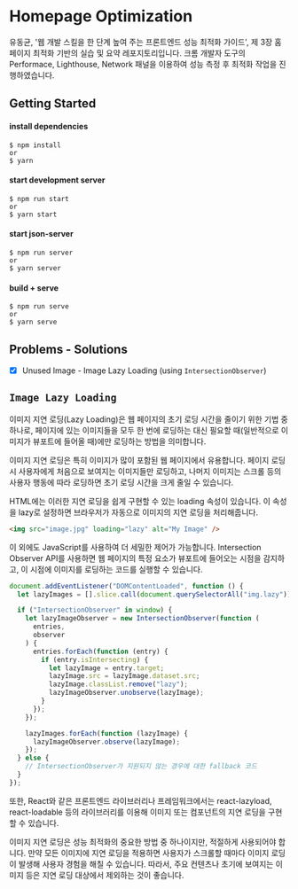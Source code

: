 # Homepage Optimization

유동균, '웹 개발 스킬을 한 단계 높여 주는 프론트엔드 성능 최적화 가이드', 제 3장 홈페이지 최적화 기반의 실습 및 요약 레포지토리입니다. 크롬 개발자 도구의 Performace, Lighthouse, Network 패널을 이용하여 성능 측정 후 최적화 작업을 진행하였습니다.

## Getting Started

#### install dependencies

```
$ npm install
or
$ yarn
```

#### start development server

```
$ npm run start
or
$ yarn start
```

#### start json-server

```
$ npm run server
or
$ yarn server
```

#### build + serve

```
$ npm run serve
or
$ yarn serve
```

## Problems - Solutions

- [x] Unused Image - Image Lazy Loading (using `IntersectionObserver`)

## `Image Lazy Loading`

이미지 지연 로딩(Lazy Loading)은 웹 페이지의 초기 로딩 시간을 줄이기 위한 기법 중 하나로, 페이지에 있는 이미지들을 모두 한 번에 로딩하는 대신 필요할 때(일반적으로 이미지가 뷰포트에 들어올 때)에만 로딩하는 방법을 의미합니다.

이미지 지연 로딩은 특히 이미지가 많이 포함된 웹 페이지에서 유용합니다. 페이지 로딩 시 사용자에게 처음으로 보여지는 이미지들만 로딩하고, 나머지 이미지는 스크롤 등의 사용자 행동에 따라 로딩하면 초기 로딩 시간을 크게 줄일 수 있습니다.

HTML에는 이러한 지연 로딩을 쉽게 구현할 수 있는 loading 속성이 있습니다. 이 속성을 lazy로 설정하면 브라우저가 자동으로 이미지의 지연 로딩을 처리해줍니다.

```html
<img src="image.jpg" loading="lazy" alt="My Image" />
```

이 외에도 JavaScript를 사용하여 더 세밀한 제어가 가능합니다. Intersection Observer API를 사용하면 웹 페이지의 특정 요소가 뷰포트에 들어오는 시점을 감지하고, 이 시점에 이미지를 로딩하는 코드를 실행할 수 있습니다.

```javascript
document.addEventListener("DOMContentLoaded", function () {
  let lazyImages = [].slice.call(document.querySelectorAll("img.lazy"));

  if ("IntersectionObserver" in window) {
    let lazyImageObserver = new IntersectionObserver(function (
      entries,
      observer
    ) {
      entries.forEach(function (entry) {
        if (entry.isIntersecting) {
          let lazyImage = entry.target;
          lazyImage.src = lazyImage.dataset.src;
          lazyImage.classList.remove("lazy");
          lazyImageObserver.unobserve(lazyImage);
        }
      });
    });

    lazyImages.forEach(function (lazyImage) {
      lazyImageObserver.observe(lazyImage);
    });
  } else {
    // IntersectionObserver가 지원되지 않는 경우에 대한 fallback 코드
  }
});
```

또한, React와 같은 프론트엔드 라이브러리나 프레임워크에서는 react-lazyload, react-loadable 등의 라이브러리를 이용해 이미지 또는 컴포넌트의 지연 로딩을 구현할 수 있습니다.

이미지 지연 로딩은 성능 최적화의 중요한 방법 중 하나이지만, 적절하게 사용되어야 합니다. 만약 모든 이미지에 지연 로딩을 적용하면 사용자가 스크롤할 때마다 이미지 로딩이 발생해 사용자 경험을 해칠 수 있습니다. 따라서, 주요 컨텐츠나 초기에 보여지는 이미지 등은 지연 로딩 대상에서 제외하는 것이 좋습니다.
